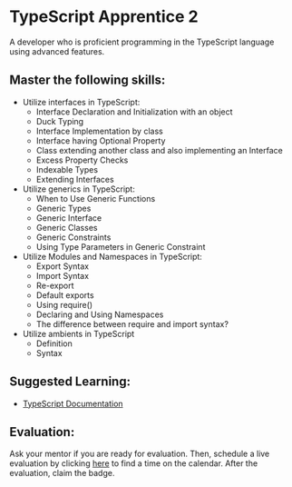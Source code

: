 # TypeScript Apprentice 2

A developer who is proficient programming in the TypeScript language using advanced features.

## Master the following skills:

* Utilize interfaces in TypeScript:
  * Interface Declaration and Initialization with an object
  * Duck Typing
  * Interface Implementation by class
  * Interface having Optional Property
  * Class extending another class and also implementing an Interface
  * Excess Property Checks
  * Indexable Types
  * Extending Interfaces
* Utilize generics in TypeScript:
  * When to Use Generic Functions
  * Generic Types
  * Generic Interface
  * Generic Classes
  * Generic Constraints
  * Using Type Parameters in Generic Constraint
* Utilize Modules and Namespaces in TypeScript:
  * Export Syntax
  * Import Syntax
  * Re-export
  * Default exports
  * Using require()
  * Declaring and Using Namespaces
  * The difference between require and import syntax?
* Utilize ambients in TypeScript
  * Definition
  * Syntax

## Suggested Learning:

* [TypeScript Documentation](https://www.typescriptlang.org/)

## Evaluation:

Ask your mentor if you are ready for evaluation. Then, schedule a live evaluation by clicking [here](http://evals.codex.academy) to find a time on the calendar. After the evaluation, claim the badge.